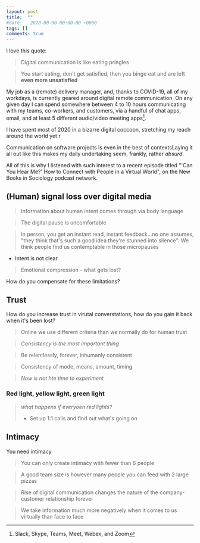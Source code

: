 ```yaml
---
layout: post
title:  ""
#date:   2020-00-00 00:00:00 +0000
tags: []
comments: true
---
```


I love this quote:

> Digital communication is like eating pringles

> You start eating, don't get satisfied, then you binge eat and are left **even more unsatisfied**

My job as a (remote) delivery manager, and, thanks to COVID-19, all of my workdays, is currently geared around digital remote communication. On any given day I can spend somewhere between 4 to 10 hours communicating with my teams, co-workers, and customers, via a handful of chat apps, email, and at least 5 different audio/video meeting apps[^1]. 

I have spent most of 2020 in a bizarre digital coccoon, stretching my reach around the world yet r 

Communication on software projects is  even in the best of contextsLaying it all out like this makes my daily undertaking seem, frankly, rather *absurd*.

All of this is why I listened with such interest to a recent episode titled "'Can You Hear Me?' How to Connect with People in a Virtual World", on the New Books in Sociology podcast network.

## (Human) signal loss over digital media

> Information about human intent comes through via body language

> The digital pause is uncomfortable

> In person, you get an instant read, instant feedback...no one assumes, "they think that's such a good idea they're stunned into silence". We think people find us contemptable in those micropauses

- Intent is not clear

> Emotional compression - what gets lost?

How do you compensate for these limitations?

## Trust 

How do you increase trust in virutal converstations, how do you gain it back when it's been lost?

> Online we use different criteria than we normally do for human trust

> *Consistency is the most important thing*

> Be relentlessly, forever, inhumanly consistent

> Consistency of mode, means, amount, timing

> *Now is not hte time to experiment*

### Red light, yellow light, green light

> *what happens if everyoen red lights?*
> - Set up 1:1 calls and find out what's going on

## Intimacy

You need intimacy

> You can only create intimacy with fewer than 6 people

> A good team size is however many people you can feed with 2 large pizzas

> Rise of digital communication changes the nature of the company-customer relationship forever

> We take information much more negatively when it comes to us virtually than face to face


[^1]: Slack, Skype, Teams, Meet, Webex, and Zoom